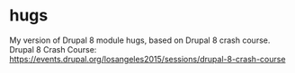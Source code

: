 # hugs
My version of Drupal 8 module hugs, based on Drupal 8 crash course.
Drupal 8 Crash Course: https://events.drupal.org/losangeles2015/sessions/drupal-8-crash-course

